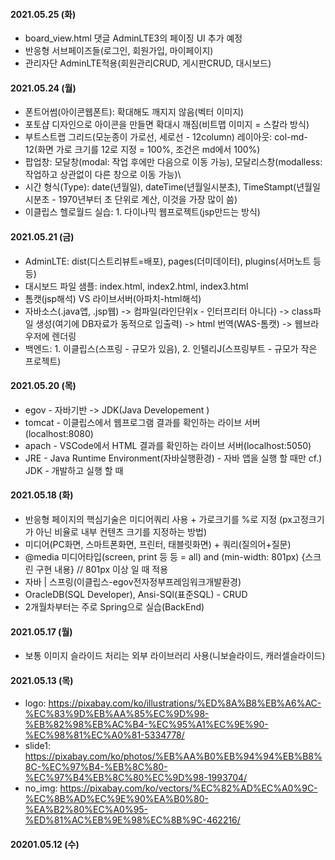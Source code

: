 #### 2021.05.25 (화)
- board_view.html 댓글 AdminLTE3의 페이징 UI 추가 예정
- 반응형 서브페이즈들(로그인, 회원가입, 마이페이지)
- 관리자단 AdminLTE적용(회원관리CRUD, 게시판CRUD, 대시보드)


#### 2021.05.24 (월)

- 폰트어썸(아이콘웹폰트): 확대해도 깨지지 않음(벡터 이미지)
- 포토샵 디자인으로 아이콘을 만들면 확대시 깨짐(비트맵 이미지 = 스칼라 방식)
- 부트스트랩 그리드(모눈종이 가로선, 세로선 - 12column) 레이아웃: col-md-12(화면 가로 크기를 12로 지정 = 100%, 조건은 md에서 100%)
- 팝업창: 모달창(modal: 작업 후에만 다음으로 이동 가능), 모달리스창(modalless: 작업하고 상관없이 다른 창으로 이동 가능)\
- 시간 형식(Type): date(년월일), dateTime(년월일시분초), TimeStampt(년월일시분초 - 1970년부터 초 단위로 계산, 이것을 가장 많이 씀)
- 이클립스 헬로월드 실습: 1. 다이나믹 웹프로젝트(jsp만드는 방식)

#### 2021.05.21 (금)

- AdminLTE: dist(디스트리뷰트=배포), pages(더미데이터), plugins(서머노트 등 등)
- 대시보드 파일 샘플: index.html, index2.html, index3.html
- 톰캣(jsp해석) VS 라이브서버(아파치-html해석)
- 자바소스(.java앱, .jsp웹) -> 컴파일(라인단위x - 인터프리터 아니다) -> class파일 생성(여기에 DB자료가 동적으로 입출력) -> html 번역(WAS-톰캣) -> 웹브라우저에 렌더링
- 백엔드: 1. 이클립스(스프링 - 규모가 있음), 2. 인텔리J(스프링부트 - 규모가 작은 프로젝트)

#### 2021.05.20 (목)

- egov - 자바기반 -> JDK(Java Developement )
- tomcat - 이클립스에서 웹프로그램 결과를 확인하는 라이브 서버(localhost:8080)
- apach - VSCode에서 HTML 결과를 확인하는 라이브 서버(localhost:5050)
- JRE - Java Runtime Environment(자바실행환경) - 자바 앱을 실행 할 때만 cf.) JDK - 개발하고 실행 할 때

#### 2021.05.18 (화)

- 반응형 페이지의 핵심기술은 미디어쿼리 사용 + 가로크기를 %로 지정 (px고정크기가 아닌 비율로 내부 컨텐츠 크기를 지정하는 방법)
- 미디어(PC화면, 스마트폰화면, 프린터, 태블릿화면) + 쿼리(질의어+질문)
- @media 미디어타입(screen, print 등 등 = all) and (min-width: 801px) {스크린 구현 내용} // 801px 이상 일 때 적용
- 자바 | 스프링(이클립스-egov전자정부프레임워크개발환경)
- OracleDB(SQL Developer), Ansi-SQl(표준SQL) - CRUD
- 2개월차부터는 주로 Spring으로 실습(BackEnd)

#### 2021.05.17 (월)

- 보통 이미지 슬라이드 처리는 외부 라이브러리 사용(니보슬라이드, 캐러셀슬라이드)

#### 2021.05.13 (목)

- logo: https://pixabay.com/ko/illustrations/%ED%8A%B8%EB%A6%AC-%EC%83%9D%EB%AA%85%EC%9D%98-%EB%82%98%EB%AC%B4-%EC%95%A1%EC%9E%90-%EC%98%81%EC%A0%81-5334778/
- slide1: https://pixabay.com/ko/photos/%EB%AA%B0%EB%94%94%EB%B8%8C-%EC%97%B4-%EB%8C%80-%EC%97%B4%EB%8C%80%EC%9D%98-1993704/
- no_img: https://pixabay.com/ko/vectors/%EC%82%AD%EC%A0%9C-%EC%8B%AD%EC%9E%90%EA%B0%80-%EA%B2%80%EC%A0%95-%ED%81%AC%EB%9E%98%EC%8B%9C-462216/

#### 20201.05.12 (수)
